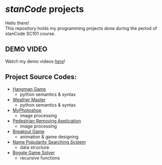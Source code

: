 # *stanCode* projects
Hello there!\
This repository holds my programming projects done during the period of stanCode SC101 course.

## DEMO VIDEO 
Watch my demo videos *[here](https://drive.google.com/drive/folders/1fq0OUN0W_t46ZRz56wHoyJsP5nYHDgP0?usp=sharing)*!

## Project Source Codes:
* [Hangman Game](https://github.com/huangichen97/sc-projects/blob/main/SC101%20-%20Github/Hangman_Game/hangman.py)
  * python semantics & syntax
* [Weather Master](https://github.com/huangichen97/sc-projects/blob/main/SC101%20-%20Github/Weather_Master/weather_master.py)
  * python semantics & syntax
* [MyPhotoshop](https://github.com/huangichen97/sc-projects/blob/main/SC101%20-%20Github/My_Photoshop%20(Image%20Processing)/best_photoshop_award.py)
  * image processing
* [Pedestrian Removing Application](https://github.com/huangichen97/sc-projects/blob/main/SC101%20-%20Github/Pedestrian_Removing_Application%20(Image%20Processing)/stanCodoshop.py)
  * image processing
* [Breakout Game](https://github.com/huangichen97/sc-projects/blob/main/SC101%20-%20Github/Break_Out_game%20(Object-Oriented%20Design)/breakout_ext.py)
  * animation & game designing
* [Name Popularity Searching System](https://github.com/huangichen97/sc-projects/blob/main/SC101%20-%20Github/Name_Popularity_Searching_System%20(Data%20structure)/babygraphics.py)
  * data structure
* [Boggle Game Solver](https://github.com/huangichen97/sc-projects/blob/main/SC101%20-%20Github/Boggle_Game_Solver%20(Recursion)/boggle.py)
  * recursive functions

